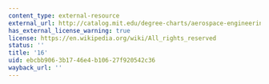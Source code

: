 ```yaml
---
content_type: external-resource
external_url: http://catalog.mit.edu/degree-charts/aerospace-engineering-course-16/
has_external_license_warning: true
license: https://en.wikipedia.org/wiki/All_rights_reserved
status: ''
title: '16'
uid: ebcbb906-3b17-46e4-b106-27f920542c36
wayback_url: ''
---
```


